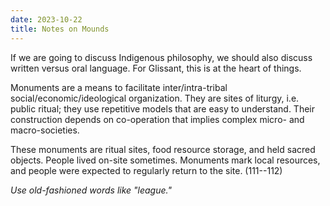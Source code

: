 ```yaml
---
date: 2023-10-22
title: Notes on Mounds
---
```


If we are going to discuss Indigenous philosophy, we should also discuss written versus oral language. For Glissant, this is at the heart of things.

Monuments are a means to facilitate inter/intra-tribal social/economic/ideological organization. They are sites of liturgy, i.e. public ritual; they use repetitive models that are easy to understand. Their construction depends on co-operation that implies complex micro- and macro-societies.

These monuments are ritual sites, food resource storage, and held sacred objects. People lived on-site sometimes. Monuments mark local resources, and people were expected to regularly return to the site. (111--112)

*Use old-fashioned words like "league."*
